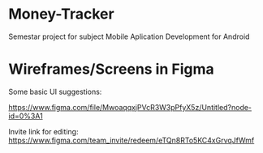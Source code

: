 # Money-Tracker

Semestar project for subject Mobile Aplication Development for Android

# Wireframes/Screens in Figma
Some basic UI suggestions:

https://www.figma.com/file/MwoaqqxjPVcR3W3pPfyX5z/Untitled?node-id=0%3A1

Invite link for editing:
https://www.figma.com/team_invite/redeem/eTQn8RTo5KC4xGrvqJfWmf
